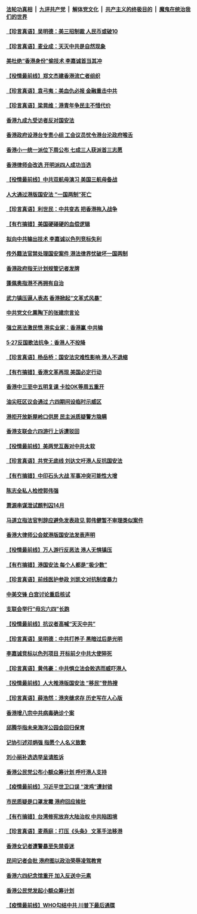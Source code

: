 ####  [法轮功真相](../../../../basic/blob/master/README.md?t=06010401) &nbsp;|&nbsp; [九评共产党](../../../../9ping.md/blob/master/README.md?t=06010401) &nbsp;|&nbsp; [解体党文化](../../../../jtdwh.md/blob/master/README.md?t=06010401)  &nbsp;|&nbsp; [共产主义的终极目的](../../../../gczydzjmd.md/blob/master/README.md?t=06010401) &nbsp;|&nbsp; [魔鬼在统治我们的世界](../../../../mgztzwmdsj.md/blob/master/README.md?t=06010401) 

#### [【珍言真语】吴明德：美三招制裁 人民币或破10](../pages/nsc415/n12150285.md?t=06010401) 

#### [【珍言真语】麦业成：天灭中共是自然现象](../pages/nsc415/n12149003.md?t=06010401) 

#### [美杜绝“香港身份”偷技术 李嘉诚首当其冲](../pages/nsc415/n12148885.md?t=06010401) 

#### [【役情最前线】郑文杰建香港流亡者组织](../pages/nsc415/n12147426.md?t=06010401) 

#### [【珍言真语】袁弓夷：美血仇必报 金融重击中共](../pages/nsc415/n12146522.md?t=06010401) 

#### [【珍言真语】梁晃维：港青年争民主不惜代价](../pages/nsc415/n12144945.md?t=06010401) 

#### [香港九成九受访者反对国安法](../pages/nsc415/n12145036.md?t=06010401) 

#### [香港政府设港台专责小组 工会议员忧令港台沦政府喉舌](../pages/nsc415/n12145015.md?t=06010401) 

#### [香港小一统一派位下周公布 七成三人获派首三志愿](../pages/nsc415/n12144994.md?t=06010401) 

#### [香港律师会改选 开明派四人成功当选](../pages/nsc415/n12144976.md?t=06010401) 

#### [【役情最前线】中共双航母演习 美国三航母备战](../pages/nsc415/n12144826.md?t=06010401) 

#### [人大通过港版国安法 “一国两制”死亡](../pages/nsc415/n12144662.md?t=06010401) 

#### [【珍言真语】利世民：中共变态 把香港拖入战争](../pages/nsc415/n12143616.md?t=06010401) 

#### [【有冇搞错】美国硬碰硬的血偿逻辑](../pages/nsc415/n12144160.md?t=06010401) 

#### [拟向中共输出技术 李嘉诚以色列竞标失利](../pages/nsc415/n12143964.md?t=06010401) 

#### [传外籍法官禁处理国安案件 港法律界忧破坏一国两制](../pages/nsc415/n12142208.md?t=06010401) 

#### [香港政府指无计划规管记者发牌](../pages/nsc415/n12142183.md?t=06010401) 

#### [蓬佩奥指港不再拥有自治](../pages/nsc415/n12142139.md?t=06010401) 

#### [武力镇压逼人表态 香港掀起“文革式风暴”](../pages/nsc415/n12141910.md?t=06010401) 

#### [中共党文化熏陶下的张建宗言论](../pages/nsc415/n12141935.md?t=06010401) 

#### [强立恶法激民愤 港实业家：香港赢 中共输](../pages/nsc415/n12141818.md?t=06010401) 

#### [5·27反国歌法抗争：香港人不投降](../pages/nsc415/n12141613.md?t=06010401) 

#### [【珍言真语】杨岳桥：国安法灾难性影响 港人不退缩](../pages/nsc415/n12140709.md?t=06010401) 

#### [【有冇搞错】香港文革再现 美国必定行动](../pages/nsc415/n12141152.md?t=06010401) 

#### [香港中三至中五明复课 卡拉OK等周五重开](../pages/nsc415/n12139183.md?t=06010401) 

#### [油尖旺区议会通过 六四期间设临时示威区](../pages/nsc415/n12139108.md?t=06010401) 

#### [港拒开放新屋岭口供房 民主派质疑警方隐瞒](../pages/nsc415/n12139099.md?t=06010401) 

#### [香港支联会六四游行上诉遭驳回](../pages/nsc415/n12139081.md?t=06010401) 

#### [【役情最前线】美两党互轰对中共太软](../pages/nsc415/n12138561.md?t=06010401) 

#### [【珍言真语】共党无底线 刘达文吁港人反抗国安法](../pages/nsc415/n12138914.md?t=06010401) 

#### [【有冇搞错】中印石头大战 军事冲突可能性大增](../pages/nsc415/n12138429.md?t=06010401) 

#### [陈志全私人检控郭伟强](../pages/nsc415/n12136324.md?t=06010401) 

#### [萧源串谋泄试题判囚14月](../pages/nsc415/n12136326.md?t=06010401) 

#### [马道立指法官判辞应避免发表政见 郭伟健暂不审理类似案件](../pages/nsc415/n12136305.md?t=06010401) 

#### [香港大律师公会就港版国安法发表声明](../pages/nsc415/n12136277.md?t=06010401) 

#### [【役情最前线】万人游行反恶法 港人无惧镇压](../pages/nsc415/n12136130.md?t=06010401) 

#### [【有冇搞错】港国安法 每个人都是“极少数”](../pages/nsc415/n12135998.md?t=06010401) 

#### [【珍言真语】前线医护参政 刘凯文对抗制度暴力](../pages/nsc415/n12135266.md?t=06010401) 

#### [中美交锋 白宫讨论重启核试](../pages/nsc415/n12133816.md?t=06010401) 

#### [支联会举行“毋忘六四”长跑](../pages/nsc415/n12133893.md?t=06010401) 

#### [【役情最前线】抗议者高喊“天灭中共”](../pages/nsc415/n12133626.md?t=06010401) 

#### [【珍言真语】吴明德：中共打养子 黑暗过后是光明](../pages/nsc415/n12132881.md?t=06010401) 

#### [李嘉诚竞标以色列项目 开标前夕中共大使猝死](../pages/nsc415/n12133423.md?t=06010401) 

#### [【珍言真语】黄伟豪：中共惧立法会败选而威吓港人](../pages/nsc415/n12131857.md?t=06010401) 

#### [【役情最前线】人大推港版国安法 “移民”登热搜](../pages/nsc415/n12130182.md?t=06010401) 

#### [【珍言真语】薛浩然：港夹缝求存 历史写在人心版](../pages/nsc415/n12129289.md?t=06010401) 

#### [香港增八宗中共病毒确诊个案](../pages/nsc415/n12127972.md?t=06010401) 

#### [邱腾华指未来海洋公园会回归保育](../pages/nsc415/n12127955.md?t=06010401) 

#### [记协引述邓炳强 指愿个人名义致歉](../pages/nsc415/n12127935.md?t=06010401) 

#### [刘小丽补选选举呈请胜诉](../pages/nsc415/n12127885.md?t=06010401) 

#### [香港公民党公布小额众筹计划 呼吁港人支持](../pages/nsc415/n12123413.md?t=06010401) 

#### [【疫情最前线】习近平世卫口误 “泼鸡”遭封锁](../pages/nsc415/n12127471.md?t=06010401) 

#### [市民质疑是口罩发霉 港府回应挨批](../pages/nsc415/n12123099.md?t=06010401) 

#### [【有冇搞错】台湾修宪放弃大陆治权 中共陷困境](../pages/nsc415/n12127316.md?t=06010401) 

#### [【珍言真语】麦燕庭：打压《头条》 文革手法移港](../pages/nsc415/n12126606.md?t=06010401) 

#### [香港女记者遭警暴至失禁昏迷](../pages/nsc415/n12125120.md?t=06010401) 

#### [民间记者会批 港府图以政治荣辱凌驾教育](../pages/nsc415/n12125116.md?t=06010401) 

#### [香港六四纪念馆重开 加入反送中元素](../pages/nsc415/n12125096.md?t=06010401) 

#### [香港公民党发起小额众筹计划](../pages/nsc415/n12125070.md?t=06010401) 

#### [【疫情最前线】WHO勾结中共 川普下最后通牒](../pages/nsc415/n12124547.md?t=06010401) 

